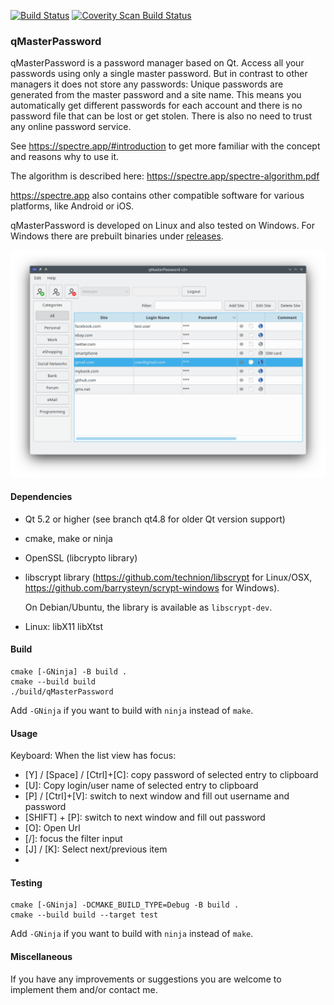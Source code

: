 [![Build Status](https://travis-ci.org/bkueng/qMasterPassword.svg)](https://travis-ci.org/bkueng/qMasterPassword)
[![Coverity Scan Build Status](https://scan.coverity.com/projects/4067/badge.svg)](https://scan.coverity.com/projects/4067)

### qMasterPassword

qMasterPassword is a password manager based on Qt. Access all your passwords
using only a single master password. But in contrast to other managers it does
not store any passwords: Unique passwords are generated from the master password
and a site name. This means you automatically get different passwords for each
account and there is no password file that can be lost or get stolen. There is
also no need to trust any online password service.

See https://spectre.app/#introduction to get more familiar with the concept
and reasons why to use it.

The algorithm is described here: 
https://spectre.app/spectre-algorithm.pdf

https://spectre.app also contains other compatible software for various platforms, like
Android or iOS.

qMasterPassword is developed on Linux and also tested on Windows. For Windows
there are prebuilt binaries under
[releases](https://github.com/bkueng/qMasterPassword/releases).

![screenshot](screenshots/main_window.png)


#### Dependencies
* Qt 5.2 or higher (see branch qt4.8 for older Qt version support)
* cmake, make or ninja
* OpenSSL (libcrypto library)
* libscrypt library (https://github.com/technion/libscrypt for Linux/OSX,
  https://github.com/barrysteyn/scrypt-windows for Windows).

  On Debian/Ubuntu, the library is available as `libscrypt-dev`.
* Linux: libX11 libXtst


#### Build
```shell
cmake [-GNinja] -B build .
cmake --build build
./build/qMasterPassword
```

Add `-GNinja` if you want to build with `ninja` instead of `make`.


#### Usage
Keyboard: When the list view has focus:
- [Y] / [Space] / [Ctrl]+[C]: copy password of selected entry to clipboard
- [U]: Copy login/user name of selected entry to clipboard
- [P] / [Ctrl]+[V]: switch to next window and fill out username and password
- [SHIFT] + [P]: switch to next window and fill out password
- [O]: Open Url
- [/]: focus the filter input
- [J] / [K]: Select next/previous item
- [Q]: Logout


#### Testing
```shell
cmake [-GNinja] -DCMAKE_BUILD_TYPE=Debug -B build .
cmake --build build --target test
```

Add `-GNinja` if you want to build with `ninja` instead of `make`.


#### Miscellaneous
If you have any improvements or suggestions you are welcome to implement them
and/or contact me.

